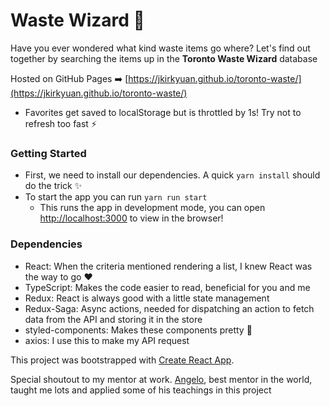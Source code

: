 # Waste Wizard 🔮

Have you ever wondered what kind waste items go where? Let's find out together by searching the items up in the **Toronto Waste Wizard** database

Hosted on GitHub Pages ➡️ [https://jkirkyuan.github.io/toronto-waste/](https://jkirkyuan.github.io/toronto-waste/)

- Favorites get saved to localStorage but is throttled by 1s! Try not to refresh too fast ⚡

### Getting Started

- First, we need to install our dependencies. A quick `yarn install` should do the trick ✨
- To start the app you can run `yarn run start`
    - This runs the app in development mode, you can open [http://localhost:3000](http://localhost:3000) to view in the browser!

### Dependencies

- React: When the criteria mentioned rendering a list, I knew React was the way to go :heart:
- TypeScript: Makes the code easier to read, beneficial for you and me
- Redux: React is always good with a little state management
- Redux-Saga: Async actions, needed for dispatching an action to fetch data from the API and storing it in the store
- styled-components: Makes these components pretty 💅
- axios: I use this to make my API request


This project was bootstrapped with [Create React App](https://github.com/facebook/create-react-app).

Special shoutout to my mentor at work. [Angelo](https://github.com/angeloocana), best mentor in the world, taught me lots and applied some of his teachings in this project
